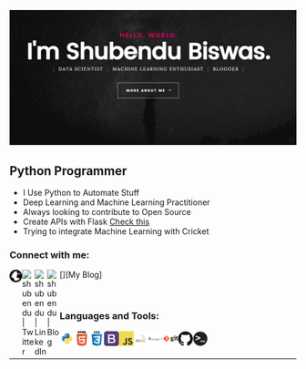 <a href="https://shubendu.netlify.app/" rel="some text">![FOO](https://github.com/shubendu/Extra_Files/blob/main/pp.jpg)</a>


## Python Programmer

- I Use Python to Automate Stuff
- Deep Learning and Machine Learning Practitioner
- Always looking to contribute to Open Source
- Create APIs with Flask [Check this][website]
- Trying to integrate Machine Learning with Cricket


### Connect with me:

[<img align="left" alt="shubendu.netlify.app" width="22px" src="https://raw.githubusercontent.com/iconic/open-iconic/master/svg/globe.svg" />][website]
[<img align="left" alt="shubendu | Twitter" width="22px" src="https://cdn.jsdelivr.net/npm/simple-icons@v3/icons/twitter.svg" />][twitter]
[<img align="left" alt="shubendu | LinkedIn" width="22px" src="https://cdn.jsdelivr.net/npm/simple-icons@v3/icons/linkedin.svg" />][linkedin]
[<img align="left" alt="shubendu | Blog" width="22px" src="https://cdn.jsdelivr.net/npm/simple-icons@3.13.0/icons/blogger.svg" />][My Blog]


<br />

### Languages and Tools:

[<img align="left" alt="HTML5" width="26px" src="https://raw.githubusercontent.com/github/explore/80688e429a7d4ef2fca1e82350fe8e3517d3494d/topics/python/python.png" />][website]
[<img align="left" alt="HTML5" width="26px" src="https://raw.githubusercontent.com/github/explore/80688e429a7d4ef2fca1e82350fe8e3517d3494d/topics/html/html.png" />][website]
[<img align="left" alt="CSS3" width="26px" src="https://raw.githubusercontent.com/github/explore/80688e429a7d4ef2fca1e82350fe8e3517d3494d/topics/css/css.png" />][website]
[<img align="left" alt="Bootstrap" width="26px" src="https://raw.githubusercontent.com/github/explore/80688e429a7d4ef2fca1e82350fe8e3517d3494d/topics/bootstrap/bootstrap.png" />][website]
[<img align="left" alt="JavaScript" width="26px" src="https://raw.githubusercontent.com/github/explore/80688e429a7d4ef2fca1e82350fe8e3517d3494d/topics/javascript/javascript.png" />][website]
[<img align="left" alt="MySQL" width="26px" src="https://raw.githubusercontent.com/github/explore/80688e429a7d4ef2fca1e82350fe8e3517d3494d/topics/mysql/mysql.png" />][website]
[<img align="left" alt="MongoDB" width="26px" src="https://raw.githubusercontent.com/github/explore/80688e429a7d4ef2fca1e82350fe8e3517d3494d/topics/mongodb/mongodb.png" />][website]
[<img align="left" alt="Git" width="26px" src="https://raw.githubusercontent.com/github/explore/80688e429a7d4ef2fca1e82350fe8e3517d3494d/topics/git/git.png" />][website]
[<img align="left" alt="GitHub" width="26px" src="https://raw.githubusercontent.com/github/explore/78df643247d429f6cc873026c0622819ad797942/topics/github/github.png" />][website]
[<img align="left" alt="Terminal" width="26px" src="https://raw.githubusercontent.com/github/explore/80688e429a7d4ef2fca1e82350fe8e3517d3494d/topics/terminal/terminal.png" />][website]

<br />
<br />

---

[website]: https://www.shubendu.netlify.app
[twitter]: https://twitter.com/BiswasShubendu
[linkedin]:https://www.linkedin.com/in/shubendubiswas/
[blog]:https://shubendu.github.io/


<!--
**shubendu/shubendu** is a ✨ _special_ ✨ repository because its `README.md` (this file) appears on your GitHub profile.

Here are some ideas to get you started:

- 🔭 I’m currently working on ...
- 🌱 I’m currently learning ...
- 👯 I’m looking to collaborate on ...
- 🤔 I’m looking for help with ...
- 💬 Ask me about ...
- 📫 How to reach me: ...
- 😄 Pronouns: ...
- ⚡ Fun fact: ...
-->
